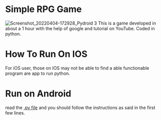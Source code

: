 # Simple RPG Game

![Screenshot_20220404-172928_Pydroid 3](https://user-images.githubusercontent.com/101436342/161637042-8c89e4b3-119a-4ae9-a010-393916916c8b.jpg)
This is a game developed in about a 1 hour with the help of google and tutorial on YouTube. Coded in python.

# How To Run On IOS

For iOS user,
those on IOS may not be able to find a able functionable program are app to run python.

# Run on Android

 read the [.py file](https://github.com/Tubers90Mob/simple-rpg-game/blob/main/da-rpg-game.py) and you should follow the instructions as said in the first few lines.
 
